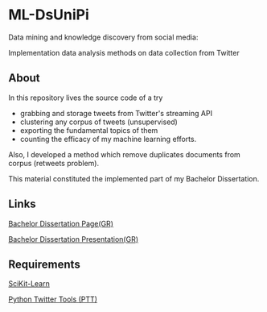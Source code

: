 # ML-DsUniPi
Data mining and knowledge discovery from social media:

Implementation data analysis methods on data collection from Twitter

## About

In this repository lives the source code of a try
- grabbing and storage tweets from Twitter's streaming API
- clustering any corpus of tweets (unsupervised)
- exporting the fundamental topics of them
- counting the efficacy of my machine learning efforts.

Also, I developed a method which remove duplicates documents from corpus (retweets problem).

This material constituted the implemented part of my Bachelor Dissertation.

## Links

[Bachelor Dissertation Page(GR)](http://dione.lib.unipi.gr/xmlui/handle/unipi/9467?locale-attribute=en)

[Bachelor Dissertation Presentation(GR)](https://docs.google.com/presentation/d/1WMd3h__Gz5IK0F_VtZxqF9Q1ZXcYe_rbi3aNdyWyU5c/edit?usp=sharing)

## Requirements

[SciKit-Learn](http://scikit-learn.org/stable/)

[Python Twitter Tools (PTT)](http://mike.verdone.ca/twitter/)
